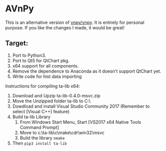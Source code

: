 # AVnPy

This is an alternative version of [vnpy/vnpy](https://github.com/vnpy/vnpy). It is entirely for personal purpose. If you like the changes I made, it would be great!

## Target:

1. Port to Python3.
2. Port to Qt5 for QtChart pkg.
3. x64 support for all components.
4. Remove the dependence to Anaconda as it doesn't support QtChart yet.
5. Write code for hist data importing


Instructions for compiling ta-lib x64:
1. Download and Upzip ta-lib-0.4.0-msvc.zip
2. Move the Unzipped folder ta-lib to C:\
3. Dowdload and install Visual Studio Community 2017 (Remember to select [Visual C++] feature)
4. Build ta-lib Library
    1) From Windows Start Menu, Start [VS2017 x64 Native Tools Command Prompt]
    2) Move to c:\ta-lib\c\make\cdr\win32\msvc
    3) Build the library <code>nmake</code>
5. Then <code>pip3 install ta-lib</code>